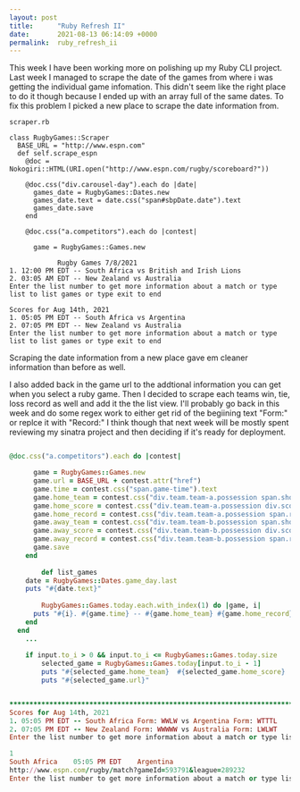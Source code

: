 ```yaml
---
layout: post
title:      "Ruby Refresh II"
date:       2021-08-13 06:14:09 +0000
permalink:  ruby_refresh_ii
---
```



This week I have been working more on polishing up my Ruby CLI project. Last week I managed to scrape the date of the games from where i was getting the individual game infomation. This didn't seem like the right place to do it though because I ended up with an array full of the same dates. To fix this problem I picked a new place to scrape the date information from.

```
scraper.rb

class RugbyGames::Scraper
  BASE_URL = "http://www.espn.com"
  def self.scrape_espn
    @doc = Nokogiri::HTML(URI.open("http://www.espn.com/rugby/scoreboard?"))

    @doc.css("div.carousel-day").each do |date|
      games_date = RugbyGames::Dates.new
      games_date.text = date.css("span#sbpDate.date").text
      games_date.save
    end
   
    @doc.css("a.competitors").each do |contest|

      game = RugbyGames::Games.new
		
			Rugby Games 7/8/2021
1. 12:00 PM EDT -- South Africa vs British and Irish Lions
2. 03:05 AM EDT -- New Zealand vs Australia
Enter the list number to get more information about a match or type list to list games or type exit to end

Scores for Aug 14th, 2021
1. 05:05 PM EDT -- South Africa vs Argentina
2. 07:05 PM EDT -- New Zealand vs Australia
Enter the list number to get more information about a match or type list to list games or type exit to end
```


Scraping the date information from a new place gave em cleaner information than before as well.
			
I also added back in the game url to the addtional information you can get when you select a ruby game. Then I decided to scrape each teams win, tie, loss record as well and add it the the list view. I'll probably go back in this week and do some regex work to either get rid of the begiining text "Form:" or replce it with "Record:" I think though that next week will be mostly spent reviewing my sinatra project and then deciding if it's ready for deployment.





```scraper.rb

@doc.css("a.competitors").each do |contest|

      game = RugbyGames::Games.new
      game.url = BASE_URL + contest.attr("href")
      game.time = contest.css("span.game-time").text
      game.home_team = contest.css("div.team.team-a.possession span.short-name").text
      game.home_score = contest.css("div.team.team-a.possession div.score.icon-font-after").text
      game.home_record = contest.css("div.team.team-a.possession span.record").text
      game.away_team = contest.css("div.team.team-b.possession span.short-name").text
      game.away_score = contest.css("div.team.team-b.possession div.score.icon-font-before").text
      game.away_record = contest.css("div.team.team-b.possession span.record").text
      game.save
    end
		
		def list_games
    date = RugbyGames::Dates.game_day.last
    puts "#{date.text}"
		
		RugbyGames::Games.today.each.with_index(1) do |game, i|
      puts "#{i}. #{game.time} -- #{game.home_team} #{game.home_record} vs #{game.away_team} #{game.away_record}"
    end
  end
	...
	
	if input.to_i > 0 && input.to_i <= RugbyGames::Games.today.size
        selected_game = RugbyGames::Games.today[input.to_i - 1] 
        puts "#{selected_game.home_team}  #{selected_game.home_score}  #{selected_game.time}  #{selected_game.away_score}  #{selected_game.away_team}"
        puts "#{selected_game.url}"


********************************************************************************************
Scores for Aug 14th, 2021
1. 05:05 PM EDT -- South Africa Form: WWLW vs Argentina Form: WTTTL
2. 07:05 PM EDT -- New Zealand Form: WWWWW vs Australia Form: LWLWT
Enter the list number to get more information about a match or type list to list games or type exit to end

1
South Africa    05:05 PM EDT    Argentina
http://www.espn.com/rugby/match?gameId=593791&league=289232
Enter the list number to get more information about a match or type list to list games or type exit to end```
			
			
